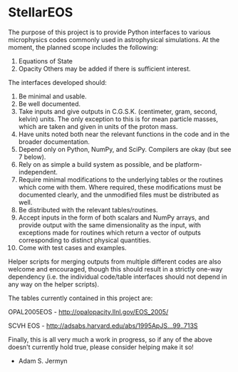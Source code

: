 # StellarEOS

The purpose of this project is to provide Python interfaces to various microphysics
codes commonly used in astrophysical simulations. At the moment, the planned scope
includes the following:
1. Equations of State
2. Opacity
Others may be added if there is sufficient interest.

The interfaces developed should:

1. Be minimal and usable.
2. Be well documented.
3. Take inputs and give outputs in C.G.S.K. (centimeter, gram, second, kelvin) units. The only exception to this is for mean particle masses, which are taken and given in units of the proton mass.
4. Have units noted both near the relevant functions in the code and in the broader documentation.
5. Depend only on Python, NumPy, and SciPy. Compilers are okay (but see 7 below).
6. Rely on as simple a build system as possible, and be platform-independent.
7. Require minimal modifications to the underlying tables or the routines which come with them. Where required, these modifications must be documented clearly, and the unmodified files must be distributed as well.
8. Be distributed with the relevant tables/routines.
9. Accept inputs in the form of both scalars and NumPy arrays, and provide output with the same dimensionality as the input, with exceptions made for routines which return a vector of outputs corresponding to distinct physical quantities.
10. Come with test cases and examples.

Helper scripts for merging outputs from multiple different codes are also welcome and encouraged,
though this should result in a strictly one-way dependency (i.e. the individual code/table
interfaces should not depend in any way on the helper scripts).

The tables currently contained in this project are:

OPAL2005EOS - http://opalopacity.llnl.gov/EOS_2005/

SCVH EOS - http://adsabs.harvard.edu/abs/1995ApJS...99..713S

Finally, this is all very much a work in progress, so if any of the above doesn't currently hold
true, please consider helping make it so!

 - Adam S. Jermyn